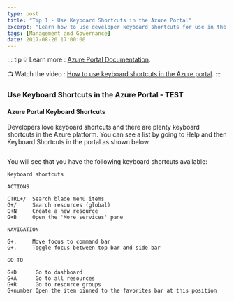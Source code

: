 ```yaml
---
type: post
title: "Tip 1 - Use Keyboard Shortcuts in the Azure Portal"
excerpt: "Learn how to use developer keyboard shortcuts for use in the Azure Portal"
tags: [Management and Governance]
date: 2017-08-20 17:00:00
---
```


::: tip
:bulb: Learn more : [Azure Portal Documentation](https://docs.microsoft.com/azure/azure-portal?WT.mc_id=docs-azuredevtips-azureappsdev).

:tv: Watch the video : [How to use keyboard shortcuts in the Azure portal](https://www.youtube.com/watch?v=A0uXwdLDzf4&list=PLLasX02E8BPCNCK8Thcxu-Y-XcBUbhFWC&index=1?WT.mc_id=youtube-azuredevtips-azureappsdev).
:::

### Use Keyboard Shortcuts in the Azure Portal - TEST

#### Azure Portal Keyboard Shortcuts

Developers love keyboard shortcuts and there are plenty keyboard shortcuts in the Azure platform. You can see a list by going to Help and then Keyboard Shortcuts in the portal as shown below.

<img :src="$withBase('/files/azuretip1.gif')">

You will see that you have the following keyboard shortcuts available:

	Keyboard shortcuts

	ACTIONS

	CTRL+/	Search blade menu items
	G+/  	Search resources (global)
	G+N 	Create a new resource
	G+B 	Open the 'More services' pane

	NAVIGATION

	G+, 	Move focus to command bar
	G+.		Toggle focus between top bar and side bar

	GO TO

	G+D 	 Go to dashboard
	G+A 	 Go to all resources
	G+R 	 Go to resource groups
	G+number Open the item pinned to the favorites bar at this position

